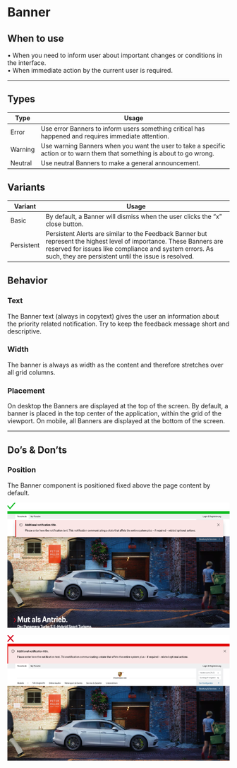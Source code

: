 # Banner

## When to use

  • When you need to inform user about important changes or conditions in the interface.  
  • When immediate action by the current user is required.


---

## Types

| Type | Usage |
|----|----|
| Error | Use error Banners to inform users something critical has happened and requires immediate attention. |
| Warning| Use warning Banners when you want the user to take a specific action or to warn them that something is about to go wrong. |
| Neutral | Use neutral Banners to make a general announcement. | 


## Variants

| Variant | Usage |
|----|----|
| Basic | By default, a Banner will dismiss when the user clicks the “x” close button. |
| Persistent | Persistent Alerts are similar to the Feedback Banner but represent the highest level of importance. These Banners are reserved for issues like compliance and system errors. As such, they are persistent until the issue is resolved. |


## Behavior

### Text

The Banner text (always in copytext) gives the user an information about the priority related notification.
Try to keep the feedback message short and descriptive.

### Width

The banner is always as width as the content and therefore stretches over all grid columns. 


### Placement

On desktop the Banners are displayed at the top of the screen. By default, a banner is placed 
in the top center of the application, within the grid of the viewport. On mobile, all Banners 
are displayed at the bottom of the screen. 

---

## Do’s & Don’ts


### Position

The Banner component is positioned fixed above the page content by default.


![Banner position](./assets/feedback-banner-position-do.png)



![Banner position](./assets/feedback-banner-position.png)